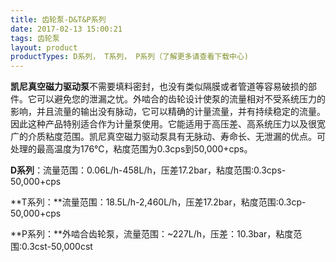 ```yaml
---
title: 齿轮泵-D&T&P系列
date: 2017-02-13 15:00:21
tags: 齿轮泵
layout: product
productTypes: D系列， T系列， P系列（了解更多请查看下载中心)
---
```


**凯尼真空磁力驱动泵**不需要填料密封，也没有类似隔膜或者管道等容易破损的部件。它可以避免您的泄漏之忧。外啮合的齿轮设计使泵的流量相对不受系统压力的影响，并且流量的输出没有脉动，它可以精确的计量流量，并有持续稳定的流量。因此这种产品特别适合作为计量泵使用。它能适用于高压差、高系统压力以及很宽广的介质粘度范围。凯尼真空磁力驱动泵具有无脉动、寿命长、无泄漏的优点。可处理的最高温度为176℃，粘度范围为0.3cps到50,000+cps。

**D系列**：流量范围：0.06L/h-458L/h，压差17.2bar，粘度范围:0.3cps-50,000+cps

**T系列：**流量范围：18.5L/h-2,460L/h，压差17.2bar，粘度范围:0.3cp-50,000+cps

**P系列：**外啮合齿轮泵，流量范围：~227L/h，压差：10.3bar，粘度范围:0.3cst-50,000cst